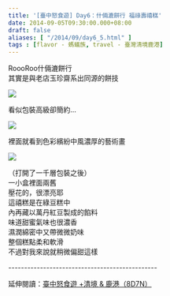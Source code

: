 ```yaml
---
title: '[臺中怒食遊] Day6：什倆漉餅行 福祿壽禧糕'
date: 2014-09-05T09:30:00.000+08:00
draft: false
aliases: [ "/2014/09/day6_5.html" ]
tags : [flavor - 螞蟻族, travel - 臺灣清境鹿港]
---
```


RoooRoo什倆漉餅行  
其實是與老店玉珍齋系出同源的餅技  

![](/images/taichung6h1.jpg)

看似包裝高級卻簡約...  

![](/images/taichung6h.jpg)

裡面就看到色彩繽紛中風濃厚的藝術畫  

![](/images/taichung6h2.jpg)

（打開了一千層包裝之後）  
一小盒裡面兩舊  
壓花的，很漂亮耶  
這禧糕是在綠豆糕中  
內再藏以萬丹紅豆製成的餡料  
味道甜蜜氣味也很濃香  
濕潤綿密中又帶微微奶味  
整個糕點柔和軟滑  
不過對我來說就稍微偏甜這樣  
  
\-----------------------------------------------  
  
延伸閱讀：[臺中怒食遊 +清境 & 鹿港（8D7N）](https://hidie.net/taichung8d7n/)
